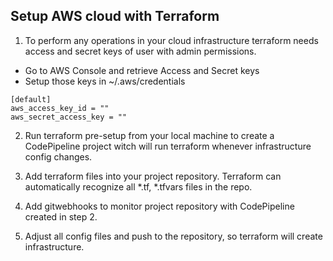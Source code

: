 ## Setup AWS cloud with Terraform

1) To perform any operations in your cloud infrastructure terraform needs access and secret keys of user with admin permissions.
 - Go to AWS Console and retrieve Access and Secret keys
 - Setup those keys in ~/.aws/credentials
 ```text
 [default]
 aws_access_key_id = ""
 aws_secret_access_key = ""
 ```

2) Run terraform pre-setup from your local machine to create a CodePipeline project witch will run terraform whenever infrastructure config changes.

3) Add terraform files into your project repository. Terraform can automatically recognize all *.tf, *.tfvars files in the repo.

4) Add gitwebhooks to monitor project repository with CodePipeline created in step 2.

5) Adjust all config files and push to the repository, so terraform will create infrastructure.
